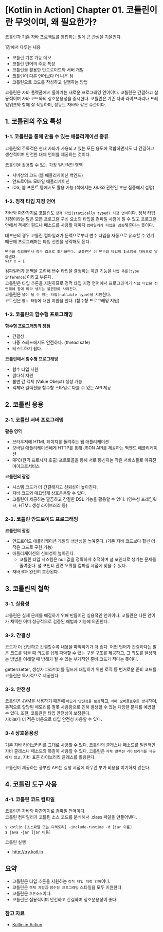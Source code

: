 # [Kotlin in Action] Chapter 01. 코틀린이란 무엇이며, 왜 필요한가?

코틀린과 기존 자바 프로젝트를 통합하는 일에 큰 관심을 기울인다.

1장에서 다루는 내용

- 코틀린 기본 기능 데모
- 코틀린 언어의 주요 특성
- 코틀린을 활용한 안드로이드와 서버 개발
- 코틀린이 다른 언어보다 더 나은 점
- 코틀린으로 코드를 작성하고 실행하는 방법

코틀린은 자바 플랫폼에서 돌아가는 새로운 프로그래밍 언어이다. 코틀린은 간결하고 실용적이며 자바 코드와의 상호운용성을 중시한다. 코틀린은 기존 자바 라이브러리나 프레임워크와 함께 잘 작동하며, 성능도 자바와 같은 수준이다.


## 1. 코틀린의 주요 특성

### 1-1. 코틀린을 통해 만들 수 있는 애플리케이션 종류

코틀린의 주목적은 현재 자바가 사용되고 있는 모든 용도에 적합하면서도 더 간결하고 생산적이며 안전한 대체 언어를 제공하는 것이다.

코틀린을 활용할 수 있는 가장 일반적인 영역

- 서버상의 코드 (웹 애플리케이션 백엔드)
- 안드로이드 모바일 애플리케이션
- iOS, 웹 프론트 등에서도 활용 가능 (책에서는 자바와 관련된 부분 집중해서 설명)

### 1-2. 정적 타입 지정 언어

자바와 마찬가지로 코틀린도 `정적 타입(statically typed) 지정 언어`이다. 정적 타입 지정이라는 말은 모든 프로그램 구성 요소의 타입을 컴파일 시점에 알 수 있고 프로그램 안에서 객체의 필드나 메소드를 사용할 때마다 `컴파일러가 타입을 검증`해준다는 뜻이다.

대부분의 경우 코틀린 컴파일러가 문맥으로부터 변수 타입을 자동으로 유추할 수 있기 때문에 프로그래머는 타입 선언을 생략해도 된다.

```
변수를 정의하면서 정수 값으로 초기화한다. 코틀린은 이 변수의 타입이 Int임을 자동으로 알아낸다.
var x = 1
```

컴파일러가 문맥을 고려해 변수 타입을 결정하는 이런 기능을 `타입 추론(type inference)`이라고 부른다.
<br />
코틀린은 타입 추론을 지원하므로 정적 타입 지정 언어에서 프로그래머가 `직접 타입을 선언해야 함에 따라 생기는 불편함이 사라진다`.
<br />
코틀린은 `널이 될 수 있는 타입(nullable type)을 지원`한다.
<br />
코트린은 `함수 타입`에 대한 지원을 한다. (함수형 프로그래밍 지원)

### 1-3. 코틀린의 함수형 프로그래밍

**함수형 프로그래밍의 장점** 

- 간결성
- 다중 스레드에서도 안전하다. (thread safe)
- 테스트하기 쉽다.

**코틀린에서 함수형 프로그래밍**

- 함수 타입 지원
- 람다식 지원
- 불변 값 객체 (Value Obejct) 생성 가능
- 객체와 컬렉션을 함수형 스타일로 다룰 수 있는 API 제공


## 2. 코틀린 응용

### 2-1. 코틀린 서버 프로그래밍

**활용 영역**

- 브라우저에 HTML 페이지를 돌려주는 웹 애플리케이션
- 모바일 애플리케이션에게 HTTP를 통해 JSON API를 제공하는 백엔드 애플리케이션
- RPC(원격 프로시저 호출) 프로토콜을 통해 서로 통신하는 작은 서비스들로 이뤄진 마이크로서비스

**코틀린의 장점**

- 시스템 코드가 더 간결해지고 신뢰성이 높아진다.
- 자바 코드와 매끄럽게 상호운용할 수 있다.
- 코틀린이 제공하는 깔끔하고 간결한  DSL 기능을 활용할 수 있다. (영속성 프레임워크, HTML 생성 라이브러리 등)

### 2-2. 코틀린 안드로이드 프로그래밍

**코틀린의 장점**

- 안드로이드 애플리케이션 개발의 생산성을 높여준다. (기존 자바 코드보다 훨씬 더 적은 코드로 구현 가능)
- 애플리케이션의 신뢰성이 높아진다.
    - 코틀린 타입 시스템은 null 값을 정확하게 추적하며 널 포인터로 생기는 문제를 줄여준다. 널 포인터 관련 오류를 컴파일 시점에 찾을 수 있다.
- 자바 6과 완전히 호환된다.


## 3. 코틀린의 철학

### 3-1. 실용성

코틀린은 실제 문제를 해결하기 위해 만들어진 실용적인 언어이다. 코틀린은 다른 언어가 채택한 이미 성공적으로 검증된 해법과 기능에 의존한다.

### 3-2. 간결성

코드가 더 간단하고 간결할수록 내용을 파악하기가 더 쉽다. 어떤 언어가 간결하다는 말은 코드를 읽을 때 의도를 쉽게 파악할 수 있는 구문 구조를 제공하고, 그 의도를 달성하는 방법을 이해할 때 방해가 될 수 있는 부가적인 준비 코드가 적다는 뜻이다.

getter/setter, 생성자 파라미터를 필드에 대입하기 위한 로직 등 번거로운 준비 코드를 코틀린은 묵시적으로 제공한다.

### 3-3. 안전성

코틀린은 JVM을 사용하기 때문에 `메모리 안전성을 보장`하고, `버퍼 오버플로우를 방지`하며, 동적으로 할당된 메모리를 잘못 사용함으로 인해 발생할 수 있는 다양한 문제를 예방할 수 있다. 또한, 코틀린은 타입 안전성이 보장된다. 
<br />
자바보다 더 적은 비용으로 타입 안전성 사용할 수 있다.

### 3-4 상호운용성

기존 자바 라이브러리를 그대로 사용할 수 있다. 코틀린의 클래스나 메소드를 일반적인 자바 클래스나 메소드와 똑같이 사용할 수 있다. 코틀린은 `자체 컬렉션 라이브러리를 제공하지 않고`, 자바 표준 라이브러리 클래스를 활용한다.

코틀린이 제공하는 풍부한 API는 실행 시점에 아무런 부가 비용을 야기하지 않는다.


## 4. 코틀린 도구 사용

### 4-1. 코틀린 코드 컴파일

코틀린은 자바와 마찬가지로 컴파일 언어이다.
<br />
코틀린 컴파일러가 코틀린 소스 코드를 분석해서 .class 파일을 만들어낸다.
```
$ kotlin [소스파일 또는 디렉토리] -include-runtime -d [jar 이름]
$ java -jar [jar 이름]
```

코틀린 실행

- http://try.kotl.in


## 요약

- 코틀린은 타입 추론을 지원하는 `정적 타입 지정 언어`이다.
- 코틀린은 `객체 지향`과 `함수형 프로그래밍` 스타일을 모두 지원한다.
- 코틀린은 `오픈소스`이다.
- 코틀린은 실용적이며 안전하고 간결하며 상호운용성이 좋다.


### 참고 자료

- [Kotlin in Action](https://www.aladin.co.kr/shop/wproduct.aspx?ItemId=120267010)
